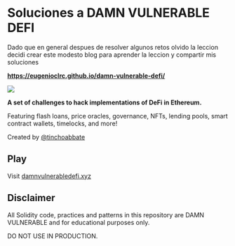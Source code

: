 # Soluciones a DAMN VULNERABLE DEFI

Dado que en general despues de resolver algunos retos olvido la leccion decidi crear este modesto blog para aprender la leccion y compartir mis soluciones

**https://eugenioclrc.github.io/damn-vulnerable-defi/**

![](cover.png)

**A set of challenges to hack implementations of DeFi in Ethereum.**

Featuring flash loans, price oracles, governance, NFTs, lending pools, smart contract wallets, timelocks, and more!

Created by [@tinchoabbate](https://twitter.com/tinchoabbate)

## Play

Visit [damnvulnerabledefi.xyz](https://damnvulnerabledefi.xyz)

## Disclaimer

All Solidity code, practices and patterns in this repository are DAMN VULNERABLE and for educational purposes only.

DO NOT USE IN PRODUCTION.
